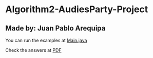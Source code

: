 ﻿# Algorithm2-AudiesParty-Project
 
## Made by: Juan Pablo Arequipa

You can run the examples at [Main.java](https://github.com/JuanPabloArequipa/Algorithm2-AudiesParty-Project/blob/main/src/main/java/Main.java)

Check the answers at [PDF](https://github.com/JuanPabloArequipa/Algorithm2-AudiesParty-Project/blob/main/ANALYSIS%20-%20AudiesParty.pdf)
